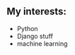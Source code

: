 ## My interests:
* Python
* Django stuff
* machine learning 



<!---
emge1/emge1 is a ✨ special ✨ repository because its `README.md` (this file) appears on your GitHub profile.
You can click the Preview link to take a look at your changes.
--->
